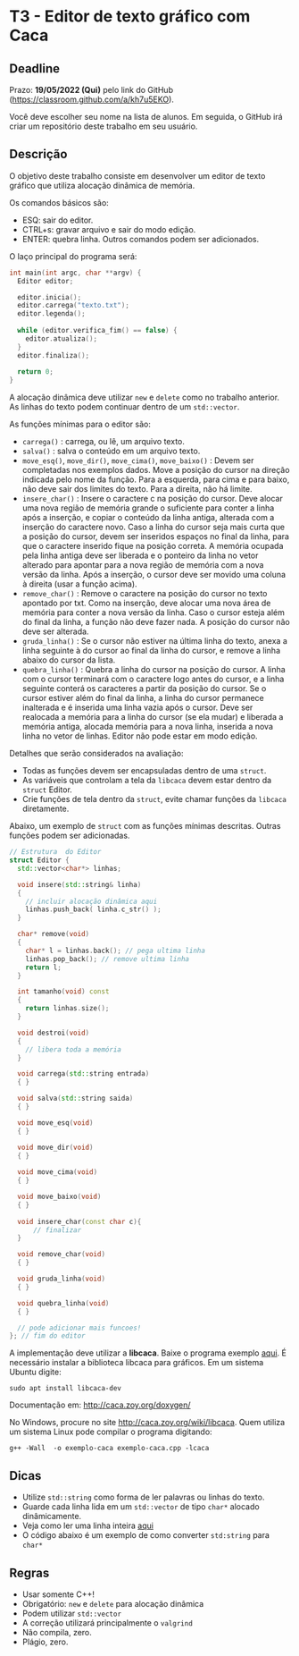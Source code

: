
# T3 - Editor de texto gráfico com Caca

## Deadline

Prazo: **19/05/2022 (Qui)** pelo link do GitHub (https://classroom.github.com/a/kh7u5EKO).

Você deve escolher seu nome na lista de alunos. Em seguida, o GitHub irá criar um repositório deste trabalho em seu usuário.

## Descrição

O objetivo deste  trabalho consiste em desenvolver um editor de texto gráfico
que utiliza alocação dinâmica de memória.

Os comandos básicos são:
- ESQ: sair do editor.
- CTRL+s: gravar arquivo e sair do modo edição.
- ENTER: quebra linha.
Outros comandos podem ser adicionados.


O laço principal do programa será:
```c++
int main(int argc, char **argv) {
  Editor editor;

  editor.inicia();
  editor.carrega("texto.txt");
  editor.legenda();
  
  while (editor.verifica_fim() == false) {
    editor.atualiza();
  }
  editor.finaliza();
  
  return 0;
}
```


A alocação dinâmica deve utilizar `new` e `delete` como no trabalho anterior.
As linhas do texto podem continuar dentro de um `std::vector`.

As funções mínimas para o editor são:
- `carrega()` : carrega, ou lê, um arquivo texto.
- `salva()` : salva o conteúdo em um arquivo texto.
- `move_esq()`, `move_dir()`, `move_cima()`, `move_baixo()` : Devem ser completadas nos exemplos dados.  Move a posição do cursor na direção indicada pelo nome da função. Para a esquerda, para cima e para baixo, não deve sair dos limites do texto. Para a direita, não há limite.
- `insere_char()` : Insere o caractere c na posição do cursor. Deve alocar uma nova região de memória grande o suficiente para conter a linha após a inserção, e copiar o conteúdo da linha antiga, alterada com a inserção do caractere novo. Caso a linha do cursor seja mais curta que a posição do cursor, devem ser inseridos espaços no final da linha, para que o caractere inserido fique na posição correta. A memória ocupada pela linha antiga deve ser liberada e o ponteiro da linha no vetor alterado para apontar para a nova região de memória com a nova versão da linha. Após a inserção, o cursor deve ser movido uma coluna à direita (usar a função acima).
- `remove_char()` : Remove o caractere na posição do cursor no texto apontado por txt. Como na inserção, deve alocar uma nova área de memória para conter a nova versão da linha. Caso o cursor esteja além do final da linha, a função não deve fazer nada. A posição do cursor não deve ser alterada.
- `gruda_linha()` : Se o cursor não estiver na última linha do texto, anexa a linha seguinte à do cursor ao final da linha do cursor, e remove a linha abaixo do cursor da lista.
- `quebra_linha()` : Quebra a linha do cursor na posição do cursor. A linha com o cursor terminará com o caractere logo antes do cursor, e a linha seguinte conterá os caracteres a partir da posição do cursor. Se o cursor estiver além do final da linha, a linha do cursor permanece inalterada e é inserida uma linha vazia após o cursor. Deve ser realocada a memória para a linha do cursor (se ela mudar) e liberada a memória antiga, alocada memória para a nova linha, inserida a nova linha no vetor de linhas. Editor não pode estar em modo edição.

Detalhes que serão considerados na avaliação:
- Todas as funções devem ser encapsuladas dentro de uma `struct`.
- As variáveis que controlam a tela da `libcaca` devem estar dentro da
  `struct` Editor.
- Crie funções de tela dentro da `struct`, evite chamar funções da
  `libcaca` diretamente.


Abaixo, um exemplo de `struct` com as funções mínimas descritas. Outras funções podem ser adicionadas.
```c++
// Estrutura  do Editor
struct Editor {
  std::vector<char*> linhas;

  void insere(std::string& linha)
  {
    // incluir alocação dinâmica aqui
    linhas.push_back( linha.c_str() );
  }

  char* remove(void)
  {
    char* l = linhas.back(); // pega ultima linha
    linhas.pop_back(); // remove ultima linha
    return l;
  }

  int tamanho(void) const
  {
    return linhas.size();
  }

  void destroi(void)
  {
    // libera toda a memória
  }

  void carrega(std::string entrada)
  { }

  void salva(std::string saida)
  { }

  void move_esq(void)
  { }

  void move_dir(void)
  { }
  
  void move_cima(void)
  { }

  void move_baixo(void)
  { }
  
  void insere_char(const char c){
      // finalizar
  }

  void remove_char(void)
  { }

  void gruda_linha(void)
  { }

  void quebra_linha(void)
  { }

  // pode adicionar mais funcoes!
}; // fim do editor
```

A implementação deve utilizar a **libcaca**. Baixe o programa exemplo
[aqui](exemplo-caca.cpp). É necessário instalar a biblioteca libcaca para gráficos. Em um
sistema Ubuntu digite:
```
sudo apt install libcaca-dev
```
Documentação em: http://caca.zoy.org/doxygen/

No Windows, procure no site http://caca.zoy.org/wiki/libcaca. Quem
utiliza um sistema Linux pode compilar o programa digitando:
```
g++ -Wall  -o exemplo-caca exemplo-caca.cpp -lcaca
```

## Dicas
- Utilize `std::string` como forma de ler palavras ou linhas do texto.
- Guarde cada linha lida em um `std::vector` de tipo `char*` alocado dinâmicamente.
- Veja como ler uma linha inteira [aqui](../..//aulas/introducao_cxx#entrada-e-saída)
- O código abaixo é um exemplo de como converter `std:string` para `char*`

## Regras

- Usar somente C++!
- Obrigatório: `new` e `delete` para alocação dinâmica
- Podem utilizar `std::vector`
- A correção utilizará principalmente o `valgrind`
- Não compila, zero.
- Plágio, zero.